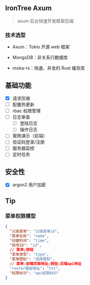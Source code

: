## IronTree Axum

> axum 后台快速开发框架后端

### 技术选型

- Axum：Tokio 开源 web 框架

- MongoDB：非关系行数据库

- moka-rs：快速、并发的 Rust 缓存库

## 基础功能

- [x] 请求压缩
- [ ] 配置热更新
- [ ] rbac 权限管理
- [ ] 日志审查
  - [ ] 登陆日志
  - [ ] 操作日志
- [ ] 案例演示（前端）
- [ ] 验证码登录/注册
- [ ] 服务器监控
- [ ] 定时任务

## 安全性

- [x] argon2 用户加密

## Tip

### 菜单权限模型

```json
{
  "父级菜单": "父级菜单id",
  "菜单名称": "name",
  "创建时间": "time",
  "排序ID": "id",
  // 菜单;按钮
  "菜单类型": "type",
  "菜单图标": "选择图标",
  // 菜单:前端页面地址;按钮:后端api地址
  "router路由地址": "txt",
  "权限标识": "api权限标识"
}
```
